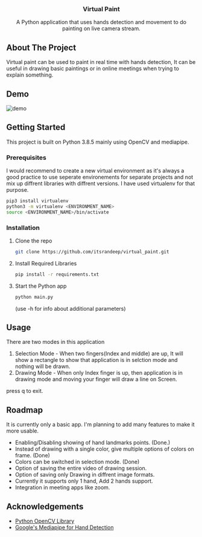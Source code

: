 <h3 align="center">Virtual Paint</h3>

  <p align="center">
    A Python application that uses hands detection and movement to do painting on live camera stream.
    <br />
  </p>
</p>


## About The Project

Virtual paint can be used to paint in real time with hands detection, It can be useful in drawing basic paintings or in online meetings when trying to explain something.


## Demo

   ![demo](https://user-images.githubusercontent.com/15001968/122640216-e1599a00-d11b-11eb-9055-8bf886192894.gif)



## Getting Started

This project is built on Python 3.8.5 mainly using OpenCV and mediapipe.

### Prerequisites

I would recommend to create a new virtual environment as it's always a good practice to use seperate environements for separate projects and not mix up diffrent libraries with diffrent versions. I have used virtualenv for that purpose.

  ```sh
  pip3 install virtualenv
  python3 -m virtualenv <ENVIRONMENT_NAME>
  source <ENVIRONMENT_NAME>/bin/activate
  ```

### Installation

1. Clone the repo
   ```sh
   git clone https://github.com/itsrandeep/virtual_paint.git
   ```
2. Install Required Libraries
   ```sh
   pip install -r requirements.txt
   ```
3. Start the Python app
   ```sh
   python main.py
   ```
   (use -h for info about additional parameters)


## Usage

There are two modes in this application

1) Selection Mode - When two fingers(Index and middle) are up, It will show a rectangle to show that application is in selction mode and nothing will be drawn.
2) Drawing Mode - When only Index finger is up, then application is in drawing mode and moving your finger will draw a line on Screen.

press q to exit.


## Roadmap

It is currently only a basic app. I'm planning to add many features to make it more usable.

* Enabling/Disabling showing of hand landmarks points. (Done.)
* Instead of drawing with a single color, give multiple options of colors on frame. (Done)
* Colors can be switched in selection mode. (Done)
* Option of saving the entire video of drawing session.
* Option of saving only Drawing in diffrent image formats.
* Currently it supports only 1 hand, Add 2 hands support.
* Integration in meeting apps like zoom.


## Acknowledgements
* [Python OpenCV Library](https://docs.opencv.org/master/d6/d00/tutorial_py_root.html)
* [Google's Mediapipe for Hand Detection](https://google.github.io/mediapipe)

